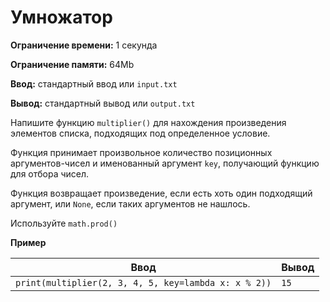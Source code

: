 # Умножатор

**Ограничение времени:** 1 секунда

**Ограничение памяти:** 64Mb

**Ввод:** стандартный ввод или `input.txt`

**Вывод:** стандартный вывод или `output.txt`

Напишите функцию `multiplier()` для нахождения произведения элементов списка, подходящих под определенное условие.

Функция принимает произвольное количество позиционных аргументов-чисел и именованный аргумент `key`, получающий функцию для отбора чисел.

Функция возвращает произведение, если есть хоть один подходящий аргумент, или `None`, если таких аргументов не нашлось.

Используйте `math.prod()`

**Пример**

| Ввод                                                   | Вывод |
| ------------------------------------------------------ | ----- |
| `print(multiplier(2, 3, 4, 5, key=lambda x: x % 2))` | `15`  |